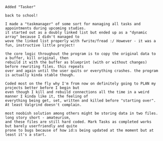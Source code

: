 	Added "Tasker"
	
	back to school!
	
	I made a "taskmanager" of some sort for managing all tasks and appointments during upcoming studies.
	it started out as a doubly linked list but ended up as a "dynamic array" because I didn't managed to
	wove the linked list properly with fwrite/fread :/ However - it was a fun, instructive little project!

	the core logic throughout the program is to copy the original data to a buffer, kill original, then
	rebuild it with the buffer as blueprint (with or without changes) before rewriting files. this repeats
	over and again until the user quits or everything crashes. the program is actually kinda stable though.
	
	Coded most on the fly why I'm from now on definitely going to PLAN my projects better before I begin but
	even though I kill and rebuild connections all the time in a weird manner I kinda like it, the feeling of
	everything being get, set, written and killed before "starting over". At least Valgrind doesn't complain.
	
	most noobish solution among others might be storing data in two files. long story short - amateurism,
	and these files are still hard coded. Mark Tasks as completed works but barely userfriendly and quite
	prone to bugs because of how id:s being updated at the moment but at least it's a start.
